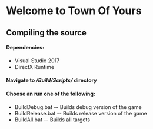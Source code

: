 # Welcome to Town Of Yours


## Compiling the source

#### Dependencies:
* Visual Studio 2017
* DirectX Runtime

#### Navigate to */Build/Scripts/* directory
#### Choose an run one of the following:
* BuildDebug.bat -- Builds debug version of the game 
* BuildRelease.bat -- Builds release version of the game
* BuildAll.bat -- Builds all targets
